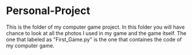 # Personal-Project
This is the folder of my computer game project. 
In this folder you will have chance to look at all the photos I used in my game and the game itself.
The one that labeled as "First_Game.py" is the one that containes the code of my computer game.
